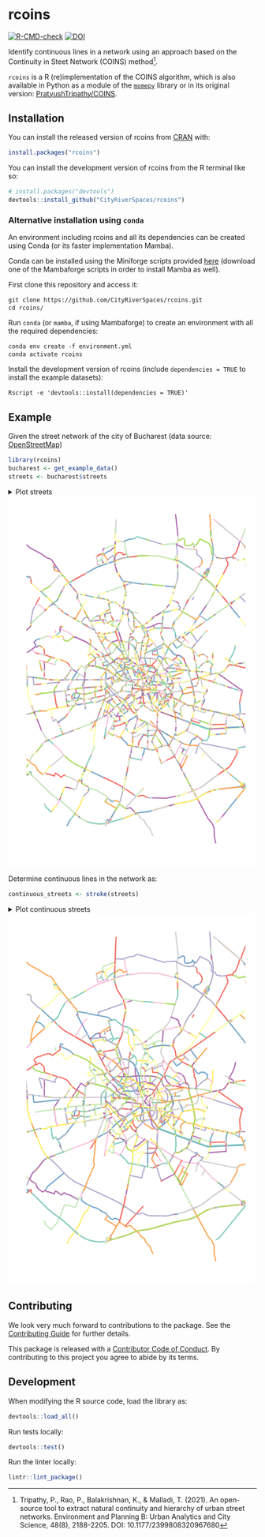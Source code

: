 
# rcoins

<!-- badges: start -->
[![R-CMD-check](https://github.com/CityRiverSpaces/rcoins/actions/workflows/R-CMD-check.yaml/badge.svg)](https://github.com/CityRiverSpaces/rcoins/actions/workflows/R-CMD-check.yaml)
[![DOI](https://zenodo.org/badge/DOI/10.5281/zenodo.14501805.svg)](https://doi.org/10.5281/zenodo.14501805)
<!-- badges: end -->

Identify continuous lines in a network using an approach based on the Continuity in Steet Network (COINS) method[^1].

`rcoins` is a R (re)implementation of the COINS algorithm, which is also available in Python as a module of the [`momepy`](https://docs.momepy.org/en/latest/api/momepy.COINS.html) library or in its original version: [PratyushTripathy/COINS](https://github.com/PratyushTripathy/COINS).

[^1]: Tripathy, P., Rao, P., Balakrishnan, K., & Malladi, T. (2021). An open-source tool to extract natural continuity and hierarchy of urban street networks. Environment and Planning B: Urban Analytics and City Science, 48(8), 2188-2205. DOI: 10.1177/2399808320967680

## Installation

You can install the released version of rcoins from
[CRAN](https://cran.r-project.org) with:

``` r
install.packages("rcoins")
```

You can install the development version of rcoins from the R terminal like so:

``` r
# install.packages("devtools")
devtools::install_github("CityRiverSpaces/rcoins")
```

### Alternative installation using `conda`

An environment including rcoins and all its dependencies can be created using Conda (or its faster implementation Mamba).

Conda can be installed using the Miniforge scripts provided [here](https://conda-forge.org/miniforge/) (download one of the Mambaforge scripts in order to install Mamba as well).

First clone this repository and access it:

``` shell
git clone https://github.com/CityRiverSpaces/rcoins.git
cd rcoins/
```

Run `conda` (or `mamba`, if using Mambaforge) to create an environment with all the required dependencies:

``` shell
conda env create -f environment.yml
conda activate rcoins
```

Install the development version of rcoins (include `dependencies = TRUE` to install the example datasets):

``` shell
Rscript -e 'devtools::install(dependencies = TRUE)'
```

## Example

Given the street network of the city of Bucharest (data source: [OpenStreetMap][osm])

``` r
library(rcoins)
bucharest <- get_example_data()
streets <- bucharest$streets
```

<details>

<summary> Plot streets </summary>

``` r
plot(sf::st_geometry(streets),
     col = sf::sf.colors(n = nrow(streets), categorical = TRUE),
     lwd = 5, xlim = c(418500, 437500), ylim = c(4909800, 4931500))
```

</details>

<img src="man/figures/streets.png" alt="Bucharest streets" width="500"/>

Determine continuous lines in the network as:

``` r
continuous_streets <- stroke(streets)
```

<details>

<summary> Plot continuous streets </summary>

``` r
plot(continuous_streets,
     col = sf::sf.colors(n = length(continuous_streets), categorical = TRUE),
     lwd = 5, xlim = c(418500, 437500), ylim = c(4909800, 4931500))
```

</details>

<img src="man/figures/continuous-streets.png" alt="Bucharest continuous streets" width="500"/>

[osm]: https://www.openstreetmap.org/

## Contributing

We look very much forward to contributions to the package. See the [Contributing Guide](https://github.com/CityRiverSpaces/rcoins/blob/main/.github/CONTRIBUTING.md) for further details.

This package is released with a [Contributor Code of Conduct](https://github.com/CityRiverSpaces/rcoins/blob/main/.github/CODE_OF_CONDUCT.md). By contributing to this project you agree to abide by its terms.

## Development

When modifying the R source code, load the library as:

``` r
devtools::load_all()
```

Run tests locally:

``` r
devtools::test()
```

Run the linter locally:

``` r
lintr::lint_package()
```
